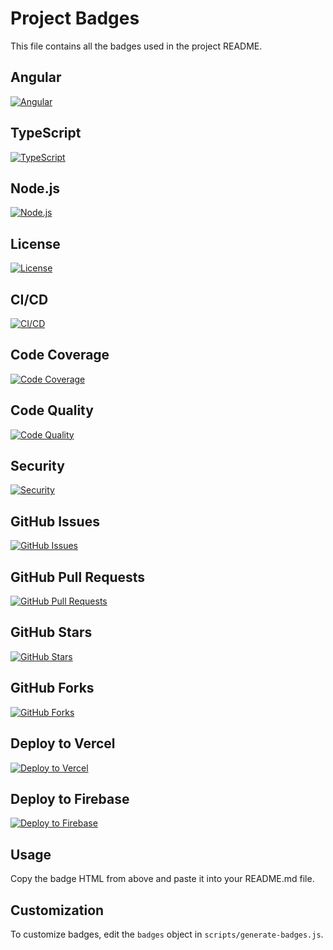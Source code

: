 # Project Badges

This file contains all the badges used in the project README.

## Angular
[![Angular](https://img.shields.io/badge/Angular-20-red.svg?style=for-the-badge&logo=angular)](https://angular.io/)

## TypeScript
[![TypeScript](https://img.shields.io/badge/TypeScript-5.0-blue.svg?style=for-the-badge&logo=typescript)](https://www.typescriptlang.org/)

## Node.js
[![Node.js](https://img.shields.io/badge/Node.js-20+-green.svg?style=for-the-badge&logo=node.js)](https://nodejs.org/)

## License
[![License](https://img.shields.io/badge/License-MIT-yellow.svg?style=for-the-badge)](LICENSE)

## CI/CD
[![CI/CD](https://github.com/akoulu/economic-dashboard/workflows/CI%2FCD/badge.svg?style=flat-square)](https://github.com/akoulu/economic-dashboard/actions)

## Code Coverage
[![Code Coverage](https://img.shields.io/badge/coverage-80%25-brightgreen.svg?style=flat-square)](https://github.com/akoulu/economic-dashboard)

## Code Quality
[![Code Quality](https://img.shields.io/badge/code%20quality-A-brightgreen.svg?style=flat-square)](https://github.com/akoulu/economic-dashboard)

## Security
[![Security](https://img.shields.io/badge/security-A-brightgreen.svg?style=flat-square)](https://github.com/akoulu/economic-dashboard)

## GitHub Issues
[![GitHub Issues](https://img.shields.io/github/issues/akoulu/economic-dashboard.svg?style=flat-square)](https://github.com/akoulu/economic-dashboard/issues)

## GitHub Pull Requests
[![GitHub Pull Requests](https://img.shields.io/github/issues-pr/akoulu/economic-dashboard.svg?style=flat-square)](https://github.com/akoulu/economic-dashboard/pulls)

## GitHub Stars
[![GitHub Stars](https://img.shields.io/github/stars/akoulu/economic-dashboard.svg?style=flat-square)](https://github.com/akoulu/economic-dashboard/stargazers)

## GitHub Forks
[![GitHub Forks](https://img.shields.io/badge/forks-0-blue.svg?style=flat-square)](https://github.com/akoulu/economic-dashboard/network)

## Deploy to Vercel
[![Deploy to Vercel](https://img.shields.io/badge/Deploy%20to-Vercel-black.svg?style=for-the-badge&logo=vercel)](https://vercel.com)

## Deploy to Firebase
[![Deploy to Firebase](https://img.shields.io/badge/Deploy%20to-Firebase-orange.svg?style=for-the-badge&logo=firebase)](https://firebase.google.com)

## Usage

Copy the badge HTML from above and paste it into your README.md file.

## Customization

To customize badges, edit the `badges` object in `scripts/generate-badges.js`.
